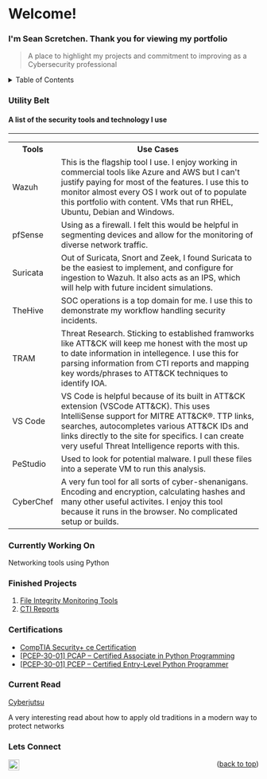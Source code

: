 <a name="readme-top"></a>
<h1>Welcome!</h1>
<h3>I'm Sean Scretchen. Thank you for viewing my portfolio</h3>

> A place to highlight my projects and commitment to improving as a Cybersecurity professional

<!-- TABLE OF CONTENTS -->
<details>
  <summary>Table of Contents</summary>
  <ol>
    <li><a href="#utility-belt">Utility Belt</a></li>
    <li><a href="#currently-working-on">Currently Working On</a></li>
    <li><a href="#finished-projects">Finished Projects</a></li>
    <li><a href="#certifications">Certifications</a></li>
    <li><a href="#currently-learning">Currently Learning</a></li>
    <li><a href="#lets-connect">Lets Connect</a></li>
</ol>
</details>
<!-- END TABLE OF CONTENTS -->

### Utility Belt
#### A list of the security tools and technology I use

---

<table class="ws-table-all">
  <tbody><tr>
    <th>Tools</th>
    <th>Use Cases</th>
  </tr>
  <tr>
    <td>Wazuh</td>
    <td>This is the flagship tool I use. I enjoy working in commercial tools like Azure and AWS but I can't justify paying for most of the features. I use this to monitor almost every OS I work out of to populate this portfolio with content. VMs that run RHEL, Ubuntu, Debian and Windows.</td>
  </tr>
  <tr>
    <td>pfSense</td>
    <td>Using as a firewall. I felt this would be helpful in segmenting devices and allow for the monitoring of diverse network traffic.</td>
  </tr>    
  <tr>
    <td>Suricata</td>
    <td>Out of Suricata, Snort and Zeek, I found Suricata to be the easiest to implement, and configure for ingestion to Wazuh. It also acts as an IPS, which will help with future incident simulations.</td>
  </tr>    
  <tr>
    <td>TheHive</td>
    <td>SOC operations is a top domain for me. I use this to demonstrate my workflow handling security incidents.</td>
  </tr>
  <tr>
    <td>TRAM</td>
    <td>Threat Research. Sticking to established framworks like ATT&CK will keep me honest with the most up to date information in intellegence. I use this for parsing information from CTI reports and mapping key words/phrases to ATT&CK techniques to identify IOA.</td>
  </tr>
  <tr>
    <td>VS Code</td>
    <td>VS Code is helpful because of its built in ATT&CK extension (VSCode ATT&CK). This uses IntelliSense support for MITRE ATT&CK®. TTP links, searches, autocompletes various ATT&CK IDs and links directly to the site for specifics. I can create very useful Threat Intelligence reports with this.</td>
  </tr>
  <tr>
    <td>PeStudio</td>
    <td>Used to look for potential malware. I pull these files into a seperate VM to run this analysis.</td>
  </tr>
  <tr>
    <td>CyberChef</td>
    <td>A very fun tool for all sorts of cyber-shenanigans. Encoding and encryption, calculating hashes and many other useful activites. I enjoy this tool because it runs in the browser. No complicated setup or builds.</td>
  </tr>  
</tbody></table>

### Currently Working On

Networking tools using Python

### Finished Projects

1. <a href="https://github.com/sscretchen/fimsuite">File Integrity Monitoring Tools</a>
2.  <a href="https://github.com/sscretchen/ctireports">CTI Reports</a>

### Certifications

<ul>
  <li><a href="https://www.credly.com/badges/455482b7-7bc8-438f-8775-69ce333caf83/public_url" target="_blank">CompTIA Security+ ce Certification</li>
  <li><a href="https://www.credly.com/badges/c67cc8d6-0dae-4ec5-ba8b-2443fea4172a/public_url" target="_blank">[PCEP-30-01] PCAP – Certified Associate in Python Programming</a>
</li>
  <li><a href="https://www.credly.com/badges/b828cd8d-5311-496d-b609-2e0d4a461bc0/public_url" target="_blank">[PCEP-30-01] PCEP – Certified Entry-Level Python Programmer</a>
</li>
</ul>


### Current Read

<a href="https://nostarch.com/cyberjutsu" target="_blank">Cyberjutsu
</a>
<p>A very interesting read about how to apply old traditions in a modern way to protect networks</p>

### Lets Connect

[<img align="left" alt="SeanScretchen | LinkedIn" width="22px" src="https://cdn.jsdelivr.net/npm/simple-icons@v3/icons/linkedin.svg" />][linkedin]

[linkedin]: https://www.linkedin.com/in/sean-scretchen
<p align="right">(<a href="#readme-top">back to top</a>)</p>


